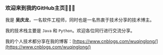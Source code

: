 ### 欢迎来到我的GitHub主页👏👏👏

我是 **吴庆龙**，一名软件工程师，同时也是一名热衷于技术分享的技术博主。

我的技术栈主要是 `Java` 和 `Python`。欢迎各位同行进行交流分享。

我的个人技术都分享在我的博客：[https://www.cnblogs.com/wuqinglong/](https://www.cnblogs.com/wuqinglong/)
